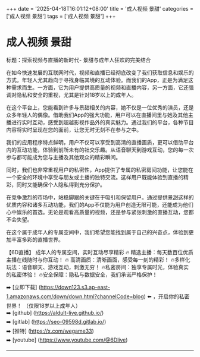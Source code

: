 +++
date = '2025-04-18T16:01:12+08:00'
title = '成人视频 景甜'
categories = ['成人视频 景甜']
tags = ['成人视频 景甜']
+++

# 成人视频 景甜

标题：探索视频与直播的新时代- 景甜与成年人狂欢的完美结合

在如今快速发展的互联网时代，视频和直播已经彻底改变了我们获取信息和娱乐的方式。年轻人尤其趋向于寻找身临其境的互动体验。而我们的App，正是为满足这种需求而生。一方面，它为用户提供高质量的视频和直播内容，另一方面，它还强调对隐私和安全的重视，尤其是针对18岁以上的成年人。

在这个平台上，您能看到许多与景甜相关的内容，她不仅是一位优秀的演员，还是众多年轻人的偶像。借助我们App的强大功能，用户可以在直播间里与她及其他主播进行实时互动，感受到超越影视作品外的真实魅力。通过我们的平台，各种节目内容将实时呈现在您的面前，让您无时无刻不在参与之中。

我们的应用程序特点鲜明，用户不仅可以享受到高清的直播画质，更可以借助平台内的互动功能，体验到前所未有的社交乐趣。从语音聊天到游戏互动，您的每一次参与都可能成为您与主播及其他观众的精彩瞬间。

同时，我们也非常重视用户的私密性，App提供了专属的私密房间功能，让您能在一个安全的环境中享受与朋友或主播的独特交流。这样用户既能体验到直播的精彩，同时又能确保个人隐私得到充分保护。

在竞争激烈的市场中，站稳脚跟的关键在于吸引和保留用户。通过提供景甜这样的优质内容和诸多互动功能，我们的App不仅能为用户创造无限可能，还能成为他们心中娱乐的首选。无论是观看高质量的视频，还是参与紧张刺激的直播互动，您都不会失望。

在这个属于成年人的专属空间中，我们希望您能找到属于自己的兴奋点，体验到更加丰富多彩的直播世界。

【6D直播】
成年人的专属空间，实时互动尽享精彩
🔥 精选主播：每天数百位优质主播在线随时与你互动！
🔥 高清画质：清晰画面，感受每一刻的精彩！
🔥多样化玩法：语音聊天、游戏互动，刺激无穷！
🔥私密房间：独享专属时光，体验真实的私密体验！
🔥安全保障：隐私与数据安全，我们承诺严格保护！

➡️ [立即下载] (https://down123.s3.ap-east-1.amazonaws.com/down/down.html?channelCode=blog) ⬅️ ，开启你的私密世界！ （仅限18岁以上成年人）  
➡️ [github] (https://aldult-live.github.io/)  
➡️ [gitlab] (https://seo-09598d.gitlab.io/)  
➡️ [推特] (https://x.com/wegame33)  
➡️ [youtube] (https://www.youtube.com/@6Dlive)  

---

